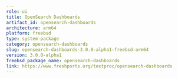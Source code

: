 ```yaml
---
role: ui
title: OpenSearch Dashboards
artifact_id: opensearch-dashboards
architecture: arm64
platform: freebsd
type: system-package
category: opensearch-dashboards
slug: opensearch-dashboards-3.0.0-alpha1-freebsd-arm64
version: 3.0.0-alpha1
freebsd_package_name: opensearch-dashboards
link: https://www.freshports.org/textproc/opensearch-dashboards
---
```

